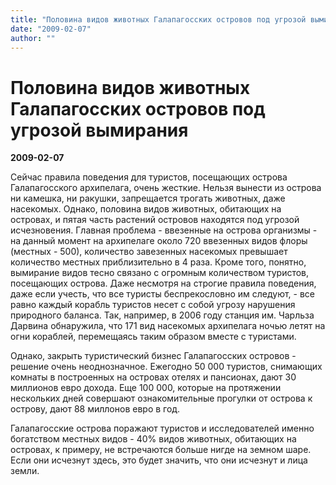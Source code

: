 ```yaml
---
title: "Половина видов животных Галапагосских островов под угрозой вымирания"
date: "2009-02-07"
author: ""
---
```


# Половина видов животных Галапагосских островов под угрозой вымирания

**2009-02-07** 

Сейчас правила поведения для туристов, посещающих острова Галапагосского архипелага, очень жесткие. Нельзя вынести из острова ни камешка, ни ракушки, запрещается трогать животных, даже насекомых. Однако, половина видов животных, обитающих на островах, и пятая часть растений островов находятся под угрозой исчезновения. Главная проблема - ввезенные на острова организмы - на данный момент на архипелаге около 720 ввезенных видов флоры (местных - 500), количество завезенных насекомых превышает количество местных приблизительно в 4 раза. Кроме того, понятно, вымирание видов тесно связано с огромным количеством туристов, посещающих острова. Даже несмотря на строгие правила поведения, даже если учесть, что все туристы беспрекословно им следуют, - все равно каждый корабль туристов несет с собой угрозу нарушения природного баланса. Так, например, в 2006 году станция им. Чарльза Дарвина обнаружила, что 171 вид насекомых архипелага ночью летят на огни кораблей, перемещаясь таким образом вместе с туристами.

Однако, закрыть туристический бизнес Галапагосских островов - решение очень неоднозначное. Ежегодно 50 000 туристов, снимающих комнаты в построенных на островах отелях и пансионах, дают 30 миллионов евро дохода. Еще 100 000, которые на протяжении нескольких дней совершают ознакомительные прогулки от острова к острову, дают 88 миллонов евро в год.

Галапагосские острова поражают туристов и исследователей именно богатством местных видов - 40% видов животных, обитающих на островах, к примеру, не встречаются больше нигде на земном шаре. Если они исчезнут здесь, это будет значить, что они исчезнут и лица земли.
